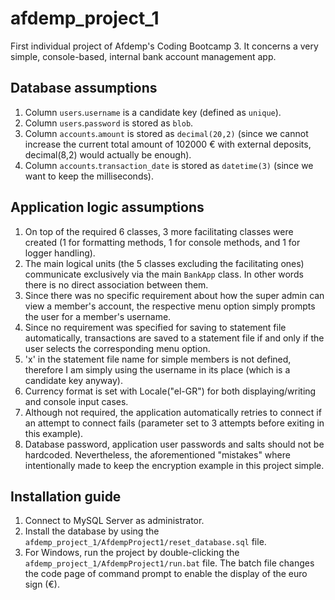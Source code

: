 # afdemp_project_1
First individual project of Afdemp's Coding Bootcamp 3. It concerns a very simple, console-based, internal bank account management app.

## Database assumptions ##
1) Column `users`.`username` is a candidate key (defined as `unique`).
2) Column `users`.`password` is stored as `blob`.
3) Column `accounts`.`amount` is stored as `decimal(20,2)` (since we cannot increase the current total amount of 102000 € with external deposits, decimal(8,2) would actually be enough).
4) Column `accounts`.`transaction_date` is stored as `datetime(3)` (since we want to keep the milliseconds).

## Application logic assumptions ##
1) On top of the required 6 classes, 3 more facilitating classes were created (1 for formatting methods, 1 for console methods, and 1 for logger handling).
2) The main logical units (the 5 classes excluding the facilitating ones) communicate exclusively via the main `BankApp` class. In other words there is no direct association between them.
3) Since there was no specific requirement about how the super admin can view a member's account, the respective menu option simply prompts the user for a member's username.
4) Since no requirement was specified for saving to statement file automatically, transactions are saved to a statement file if and only if the user selects the corresponding menu option.
5) 'x' in the statement file name for simple members is not defined, therefore I am simply using the username in its place (which is a candidate key anyway).
6) Currency format is set with Locale("el-GR") for both displaying/writing and console input cases.
7) Although not required, the application automatically retries to connect if an attempt to connect fails (parameter set to 3 attempts before exiting in this example).
8) Database password, application user passwords and salts should not be hardcoded. Nevertheless, the aforementioned "mistakes" where intentionally made to keep the encryption example in this project simple.

## Installation guide ##
1) Connect to MySQL Server as administrator. 
2) Install the database by using the `afdemp_project_1/AfdempProject1/reset_database.sql` file.
3) For Windows, run the project by double-clicking the `afdemp_project_1/AfdempProject1/run.bat` file. The batch file changes the code page of command prompt to enable the display of the euro sign (€).

